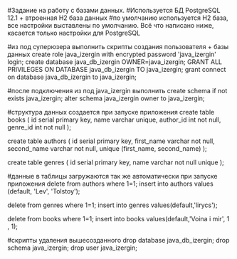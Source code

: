 #Задание на работу с базами данных.
#Используется БД PostgreSQL 12.1 + втроенная H2 база данных
#по умолчанию используется H2 база, все настройки выставлены по умолчанию. Всё что написано ниже, касается только настройки для PostgreSQL

#из под суперюзера выполнить скрипты создания пользователя + базы данных
create role java_izergin with
    encrypted password 'java_izergin'
login;
create database java_db_izergin OWNER=java_izergin;
GRANT ALL PRIVILEGES ON DATABASE java_db_izergin TO java_izergin;
grant connect on database java_db_izergin to java_izergin;


#после подключения из под java_izergin выполнить
create schema if not exists java_izergin;
alter schema java_izergin owner to java_izergin;


#структура данных создается при запуске приложения
create table books
(
    id        serial primary key,
    name      varchar unique,
    author_id int not null,
    genre_id  int not null
);

create table authors
(
    id          serial primary key,
    first_name  varchar not null,
    second_name varchar not null,
    unique (first_name, second_name)
);

create table genres
(
    id   serial primary key,
    name varchar not null unique
);


#данные в таблицы загружаются так же автоматически при запуске приложения
delete from authors where 1=1;
insert into authors values (default, 'Lev', 'Tolstoy');

delete from genres where 1=1;
insert into genres values(default,'lirycs');

delete from books where 1=1;
insert into books values(default,'Voina i mir', 1 , 1);


#скрипты удаления вышесозданного
drop database java_db_izergin;
drop schema java_izergin;
drop user java_izergin;
